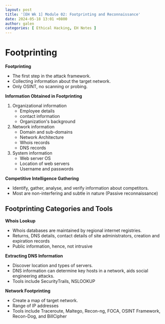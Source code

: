 ```yaml
---
layout: post
title: '[EH Wk 1] Module 02: Footprinting and Reconnaissance'
date: 2024-05-18 13:01 +0800
author: galen
categories: [ Ethical Hacking, EH Notes ]
---
```


# Footprinting

**Footprinting**
- The first step in the attack framework.
- Collecting information about the target network.
- Only OSINT, no scanning or probing.

**Information Obtained in Footprinting**

1. Organizational information
    - Employee details
    - contact information
    - Organization's background
2. Network information
    - Domain and sub-domains
    - Network Architecture
    - Whois records
    - DNS records
3. System information
    - Web server OS
    - Location of web servers
    - Username and passwords

**Competitive Intelligence Gathering**

- Identify, gather, analyse, and verify information about competitors.
- Most are non-interfering and subtle in nature (Passive reconnaissance)

## Footprinting Categories and Tools

**Whois Lookup**

- Whois databases are maintained by regional internet registries.
- Returns, DNS details, contact details of site administrators, creation and expiration records
- Public information, hence, not intrusive

**Extracting DNS Information**

- Discover location and types of servers.
- DNS information can determine key hosts in a network, aids social engineering attacks.
- Tools include SecurityTrails, NSLOOKUP

**Network Footprinting**

- Create a map of target network.
- Range of IP addresses
- Tools include Traceroute, Maltego, Recon-ng, FOCA, OSINT Framework, Recon-Dog, and BillCipher


